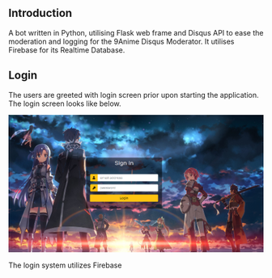 ## Introduction
A bot written in Python, utilising Flask web frame and Disqus API to ease the moderation and logging for the 9Anime Disqus Moderator. It utilises Firebase for its Realtime Database.

## Login

The users are greeted with login screen prior upon starting the application. The login screen looks like below.

![Login Screen](https://github.com/KennyStryker/9anime-disqus-bot/blob/main/images/loginscreen.png?raw=true)

The login system utilizes Firebase 

